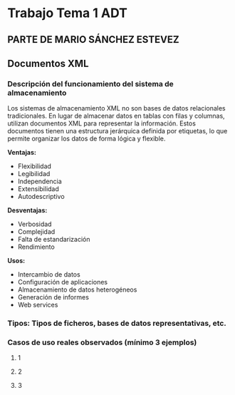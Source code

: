 # Trabajo Tema 1 ADT
## PARTE DE MARIO SÁNCHEZ ESTEVEZ
## Documentos XML


### Descripción del funcionamiento del sistema de almacenamiento
Los sistemas de almacenamiento XML no son bases de datos relacionales tradicionales. En lugar de almacenar datos en tablas con filas y columnas, utilizan documentos XML para representar la información. Estos documentos tienen una estructura jerárquica definida por etiquetas, lo que permite organizar los datos de forma lógica y flexible.

**Ventajas:**
* Flexibilidad
* Legibilidad
* Independencia
* Extensibilidad
* Autodescriptivo

**Desventajas:**
* Verbosidad
* Complejidad
* Falta de estandarización
* Rendimiento


**Usos:**
* Intercambio de datos
* Configuración de aplicaciones
* Almacenamiento de datos heterogéneos
* Generación de informes
* Web services


### Tipos: Tipos de ficheros, bases de datos representativas, etc.


### Casos de uso reales observados (mínimo 3 ejemplos)

1. 1

2. 2

3. 3